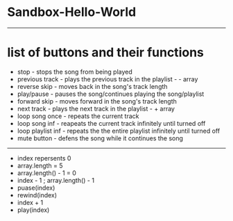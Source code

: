 # Sandbox-Hello-World
---
# list of buttons and their functions
  - stop - stops the song from being played 
  - previous track - plays the previous track in the playlist - - array
  - reverse skip - moves back in the song's track length
  - play/pause - pauses the song/continues playing the song/playlist
  - forward skip - moves forward in the song's track length
  - next track - plays the next track in the playlist - + array
  - loop song once - repeats the current track
  - loop song inf - reapeats the current track infinitely until turned off
  - loop playlist inf - repeats the the entire playlist infinitely until turned off
  - mute button - defens the song while it continues the song

---
 - index repersents 0
 - array.length = 5
 - array.length() - 1 = 0
 - index - 1 ; array.length() - 1
 - puase(index)
 - rewind(index)
 - index + 1
 - play(index)
